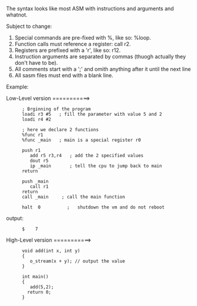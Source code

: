 The syntax looks like most ASM with instructions and arguments and whatnot.

Subject to change:

1. Special commands are pre-fixed with %, like so: %loop.
2. Function calls must reference a register: call r2.
3. Registers are prefixed with a 'r', like so: r12.
4. Instruction arguments are separated by commas (thuogh actually they don't have to be).
5. All comments start with a ';' and omith anything after it until the next line
6. All sasm files must end with a blank line.

Example:

Low-Level version ===========>

          ; Brginning of the program
          loadi r3 #5   ; fill the parameter with value 5 and 2
          loadi r4 #2
          
          ; here we declare 2 functions
          %func r1
          %func _main   ; main is a special register r0 
          
          push r1       
             add r5 r3,r4   ; add the 2 specified values
             dout r5
             ip _main       ; tell the cpu to jump back to main
          return      
          
          push _main
             call r1
          return
          call _main     ; call the main function
          
          halt  0          ;   shutdown the vm and do not reboot
output:

          $    7
          
High-Level version ===========>

          void add(int x, int y)
          {
             o_stream(x + y); // output the value
          }
          
          int main()
          {
             add(5,2);
            return 0;
          }
          
          
